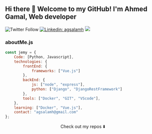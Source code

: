 ## Hi there 👋 Welcome to my GitHub! I'm Ahmed Gamal, Web developer


![Twitter Follow](https://img.shields.io/twitter/follow/agsalamh?style=social)
[![Linkedin: agsalamh](https://img.shields.io/badge/-agsalamh-blue?style=flat-square&logo=Linkedin&logoColor=white&link=https://www.linkedin.com/in/agsalamh/)](https://www.linkedin.com/in/agsalamh/)
![](https://visitor-badge.glitch.me/badge?page_id=agsalamh.agsalamh)

### aboutMe.js

```javascript
const jemy = {
    Code: [Python, Javascript],
    technologies: {
        frontEnd: {
            frameworks: ["Vue.js"]
        },
        backEnd: {
            js: ["node", "express"],
            python: ["Django", "DjangoRestFramework"]
        },
        tools: ["Docker", "GIT", "VScode"],
    },
    learning: ["Docker", "Vue.js"],
    contact: "agsalamh@gmail.com"
};
```

<p align="center">
Check out my repos ⬇️  
</p>
